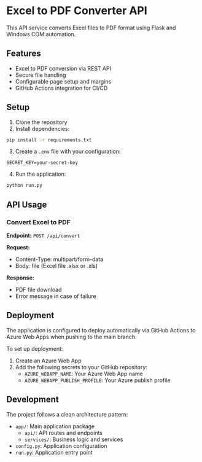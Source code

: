 # Excel to PDF Converter API

This API service converts Excel files to PDF format using Flask and Windows COM automation.

## Features

- Excel to PDF conversion via REST API
- Secure file handling
- Configurable page setup and margins
- GitHub Actions integration for CI/CD

## Setup

1. Clone the repository
2. Install dependencies:
```bash
pip install -r requirements.txt
```

3. Create a `.env` file with your configuration:
```
SECRET_KEY=your-secret-key
```

4. Run the application:
```bash
python run.py
```

## API Usage

### Convert Excel to PDF

**Endpoint:** `POST /api/convert`

**Request:**
- Content-Type: multipart/form-data
- Body: file (Excel file .xlsx or .xls)

**Response:**
- PDF file download
- Error message in case of failure

## Deployment

The application is configured to deploy automatically via GitHub Actions to Azure Web Apps when pushing to the main branch.

To set up deployment:

1. Create an Azure Web App
2. Add the following secrets to your GitHub repository:
   - `AZURE_WEBAPP_NAME`: Your Azure Web App name
   - `AZURE_WEBAPP_PUBLISH_PROFILE`: Your Azure publish profile

## Development

The project follows a clean architecture pattern:
- `app/`: Main application package
  - `api/`: API routes and endpoints
  - `services/`: Business logic and services
- `config.py`: Application configuration
- `run.py`: Application entry point
